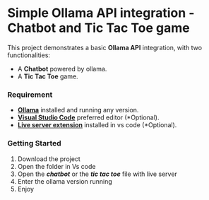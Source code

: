# Simple Ollama API integration - Chatbot and Tic Tac Toe game

This project demonstrates a basic **Ollama API** integration, with two functionalities:
- A **Chatbot** powered by ollama.
- A **Tic Tac Toe** game.



### Requirement
- [**Ollama**](https://ollama.com/) installed and running any version.
- [**Visual Studio Code**](https://code.visualstudio.com/) preferred editor (*Optional).
- [**Live server extension**](https://marketplace.visualstudio.com/items?itemName=ritwickdey.LiveServer) installed in vs code (*Optional).


### Getting Started
1. Download the project
2. Open the folder in Vs code
3. Open the ***chatbot*** or the ***tic tac toe*** file with live server
4. Enter the ollama version running
5. Enjoy
